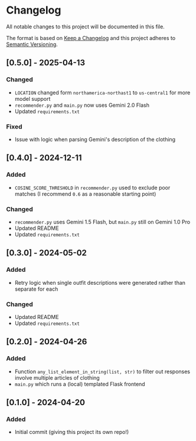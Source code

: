 # Changelog
All notable changes to this project will be documented in this file.

The format is based on [Keep a Changelog](http://keepachangelog.com/en/1.0.0/)
and this project adheres to [Semantic Versioning](http://semver.org/spec/v2.0.0.html).

## [0.5.0] - 2025-04-13
### Changed
- `LOCATION` changed form `northamerica-northast1` to `us-central1` for more model support
- `recommender.py` and `main.py` now uses Gemini 2.0 Flash
- Updated `requirements.txt`
### Fixed
- Issue with logic when parsing Gemini's description of the clothing

## [0.4.0] - 2024-12-11
### Added
- `COSINE_SCORE_THRESHOLD` in `recommender.py` used to exclude poor matches (I recommend `0.6` as a reasonable starting point)
### Changed
- `recommender.py` uses Gemini 1.5 Flash, but `main.py` still on Gemini 1.0 Pro
- Updated README
- Updated `requirements.txt`

## [0.3.0] - 2024-05-02
### Added
- Retry logic when single outfit descriptions were generated rather than separate for each
### Changed
- Updated README
- Updated `requirements.txt`

## [0.2.0] - 2024-04-26
### Added
- Function `any_list_element_in_string(list, str)` to filter out responses involve multiple articles of clothing
- `main.py` which runs a (local) templated Flask frontend

## [0.1.0] - 2024-04-20
### Added
- Initial commit (giving this project its own repo!)
